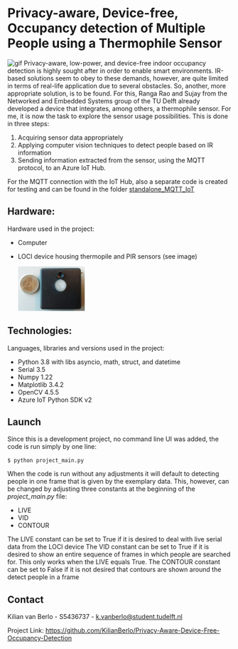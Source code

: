 # Privacy-aware, Device-free, Occupancy detection of Multiple People using a Thermophile Sensor
![gif](reference_material/ET4399-demo1.gif)
Privacy-aware, low-power, and device-free indoor occupancy detection is highly sought after in order to enable smart environments. IR-based solutions seem to obey to these demands, however, are quite limited in terms of real-life application due to several obstacles. So, another, more appropriate solution, is to be found. For this, Ranga Rao and Sujay from the Networked and Embedded Systems group of the TU Delft already developed a device that integrates, among others, a thermophile sensor. For me, it is now the task to explore the sensor usage possibilities. This is done in three steps:
1. Acquiring sensor data appropriately
2. Applying computer vision techniques to detect people based on IR information
3. Sending information extracted from the sensor, using the MQTT protocol, to an Azure IoT Hub.

For the MQTT connection with the IoT Hub, also a separate code is created for testing and can be found in the folder [standalone_MQTT_IoT](standalone_MQTT_IoT)


## Hardware:
Hardware used in the project:
- Computer
- LOCI device housing thermopile and PIR sensors (see image)

   <img src="./reference_material/LOCI.png" alt="LOCI device" width="150">


## Technologies:
Languages, libraries and versions used in the project:
- Python 3.8 with libs asyncio, math, struct, and datetime
- Serial 3.5
- Numpy 1.22
- Matplotlib 3.4.2
- OpenCV 4.5.5
- Azure IoT Python SDK v2


## Launch
Since this is a development project, no command line UI was added, the code is run simply by one line:
``` 
$ python project_main.py
 ```
When the code is run without any adjustments it will default to detecting people in one frame that is given by the exemplary data. This, however, can be changed by adjusting three constants at the beginning of the _project_main.py_ file:
- LIVE
- VID
- CONTOUR

The LIVE constant can be set to True if it is desired to deal with live serial data from the LOCI device
The VID constant can be set to True if it is desired to show an entire sequence of frames in which people are searched for. This only works when the LIVE equals True. 
The CONTOUR constant can be set to False if it is not desired that contours are shown around the detect people in a frame


## Contact
Kilian van Berlo - S5436737 - k.vanberlo@student.tudelft.nl

Project Link: https://github.com/KilianBerlo/Privacy-Aware-Device-Free-Occupancy-Detection
